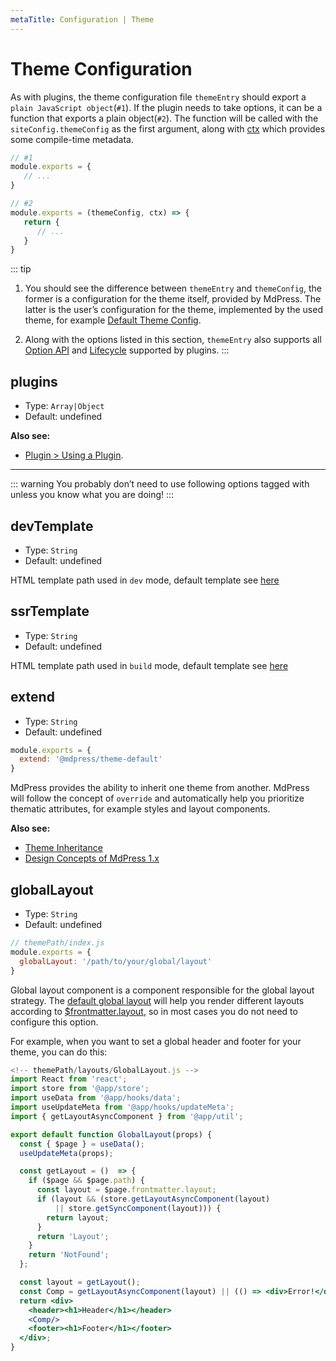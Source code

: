 ```yaml
---
metaTitle: Configuration | Theme
---
```


# Theme Configuration

As with plugins, the theme configuration file `themeEntry` should export a `plain JavaScript object`(`#1`). If the plugin needs to take options, it can be a function that exports a plain object(`#2`). The function will be called with the `siteConfig.themeConfig` as the first argument, along with [ctx](../plugin/context-api.md) which provides some compile-time metadata.

``` js
// #1
module.exports = {
   // ...
}
```

``` js
// #2
module.exports = (themeConfig, ctx) => {
   return {
      // ...
   }
}
```


::: tip
1. You should see the difference between `themeEntry` and `themeConfig`, the former is a configuration for the theme itself, provided by MdPress. The latter is the user’s configuration for the theme, implemented by the used theme, for example [Default Theme Config](./default-theme-config.md).

2. Along with the options listed in this section, `themeEntry` also supports all [Option API](../plugin/option-api.md) and [Lifecycle](../plugin/life-cycle.md) supported by plugins.
:::

## plugins

- Type: `Array|Object`
- Default: undefined

**Also see:**

- [Plugin > Using a Plugin](../plugin/using-a-plugin.md).

---

::: warning
You probably don’t need to use following options tagged with <Badge text="Danger Zone" vertical="middle"/> unless you know what you are doing!
:::

## devTemplate <Badge text="Danger Zone"/>

- Type: `String`
- Default: undefined

HTML template path used in `dev` mode, default template see [here](https://github.com/LinFeng1997/mdpress/tree/master/packages/@mdpress/core/lib/client/index.dev.html)

## ssrTemplate <Badge text="Danger Zone"/>

- Type: `String`
- Default: undefined

HTML template path used in `build` mode, default template see [here](https://github.com/LinFeng1997/mdpress/tree/master/packages/@mdpress/core/lib/client/index.ssr.html)

## extend <Badge text="Danger Zone"/>

- Type: `String`
- Default: undefined

```js
module.exports = {
  extend: '@mdpress/theme-default'
}
```

MdPress provides the ability to inherit one theme from another. MdPress will follow the concept of `override` and automatically help you prioritize thematic attributes, for example styles and layout components.

**Also see:**

- [Theme Inheritance](./inheritance.md)
- [Design Concepts of MdPress 1.x](../miscellaneous/design-concepts.md)

## globalLayout <Badge text="Danger Zone"/>

- Type: `String`
- Default: undefined

```js
// themePath/index.js
module.exports = {
  globalLayout: '/path/to/your/global/layout'
}
```

Global layout component is a component responsible for the global layout strategy. The [default global layout](https://github.com/LinFeng1997/mdpress/tree/master/packages/@mdpress/core/lib/client/components/GlobalLayout.js) will help you render different layouts according to [$frontmatter.layout](../guide/frontmatter.md#layout), so in most cases you do not need to configure this option.

For example, when you want to set a global header and footer for your theme, you can do this:

```jsx
<!-- themePath/layouts/GlobalLayout.js -->
import React from 'react';
import store from '@app/store';
import useData from '@app/hooks/data';
import useUpdateMeta from '@app/hooks/updateMeta';
import { getLayoutAsyncComponent } from '@app/util';

export default function GlobalLayout(props) {
  const { $page } = useData();
  useUpdateMeta(props);

  const getLayout = ()  => {
    if ($page && $page.path) {
      const layout = $page.frontmatter.layout;
      if (layout && (store.getLayoutAsyncComponent(layout)
          || store.getSyncComponent(layout))) {
        return layout;
      }
      return 'Layout';
    }
    return 'NotFound';
  };

  const layout = getLayout();
  const Comp = getLayoutAsyncComponent(layout) || (() => <div>Error!</div>);
  return <div>
    <header><h1>Header</h1></header>
    <Comp/>
    <footer><h1>Footer</h1></footer>
  </div>;
}
```
